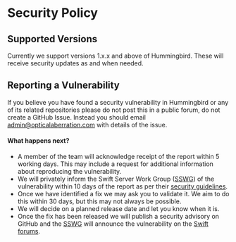 # Security Policy

## Supported Versions

Currently we support versions 1.x.x and above of Hummingbird. These will receive security updates as and when needed.

## Reporting a Vulnerability

If you believe you have found a security vulnerability in Hummingbird or any of its related repositories please do not post this in a public forum, do not create a GitHub Issue. Instead you should email [admin@opticalaberration.com](mailto:admin@opticalaberration.com) with details of the issue.

#### What happens next?

* A member of the team will acknowledge receipt of the report within 5
  working days. This may include a request for additional
  information about reproducing the vulnerability.
* We will privately inform the Swift Server Work Group ([SSWG][sswg]) of the
  vulnerability within 10 days of the report as per their [security
  guidelines][sswg-security].
* Once we have identified a fix we may ask you to validate it. We aim to do this
  within 30 days, but this may not always be possible.
* We will decide on a planned release date and let you know when it is.
* Once the fix has been released we will publish a security advisory on GitHub
  and the [SSWG][sswg] will announce the vulnerability on the [Swift
  forums][swift-forums-sec].

[sswg]: https://github.com/swift-server/sswg
[sswg-security]: https://github.com/swift-server/sswg/blob/main/process/incubation.md#security-best-practices
[swift-forums-sec]: https://forums.swift.org/c/server/security-updates/
